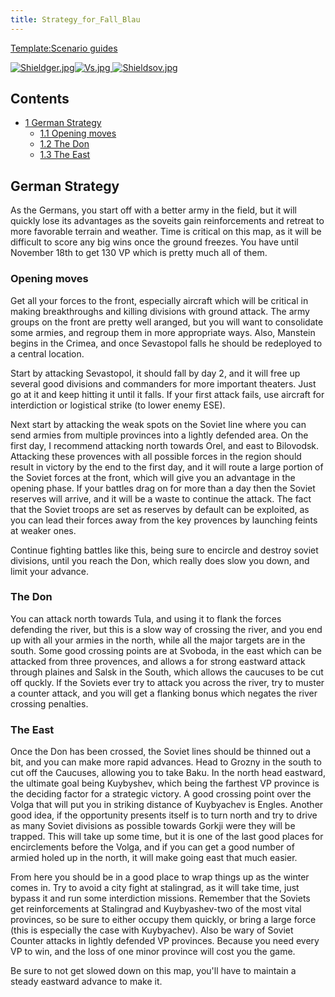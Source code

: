 ```yaml
---
title: Strategy_for_Fall_Blau
---
```

 [Template:Scenario guides](/wiki/index.php?title=Template:Scenario_guides&action=edit&redlink=1 "Template:Scenario guides (page does not exist)")

 [![Shieldger.jpg](/images/7/71/Shieldger.jpg)](/wiki/File:Shieldger.jpg)[![Vs.jpg](/images/9/93/Vs.jpg) ](/wiki/File:Vs.jpg)[![Shieldsov.jpg](/images/1/1c/Shieldsov.jpg)](/wiki/File:Shieldsov.jpg)

Contents
--------

*   [1 German Strategy](#German_Strategy)
    *   [1.1 Opening moves](#Opening_moves)
    *   [1.2 The Don](#The_Don)
    *   [1.3 The East](#The_East)

German Strategy
---------------

As the Germans, you start off with a better army in the field, but it will quickly lose its advantages as the soveits gain reinforcements and retreat to more favorable terrain and weather. Time is critical on this map, as it will be difficult to score any big wins once the ground freezes. You have until November 18th to get 130 VP which is pretty much all of them.

### Opening moves

Get all your forces to the front, especially aircraft which will be critical in making breakthroughs and killing divisions with ground attack. The army groups on the front are pretty well aranged, but you will want to consolidate some armies, and regroup them in more appropriate ways. Also, Manstein begins in the Crimea, and once Sevastopol falls he should be redeployed to a central location.

Start by attacking Sevastopol, it should fall by day 2, and it will free up several good divisions and commanders for more important theaters. Just go at it and keep hitting it until it falls. If your first attack fails, use aircraft for interdiction or logistical strike (to lower enemy ESE).

Next start by attacking the weak spots on the Soviet line where you can send armies from multiple provinces into a lightly defended area. On the first day, I recommend attacking north towards Orel, and east to Bilovodsk. Attacking these provences with all possible forces in the region should result in victory by the end to the first day, and it will route a large portion of the Soviet forces at the front, which will give you an advantage in the opening phase. If your battles drag on for more than a day then the Soviet reserves will arrive, and it will be a waste to continue the attack. The fact that the Soviet troops are set as reserves by default can be exploited, as you can lead their forces away from the key provences by launching feints at weaker ones.

Continue fighting battles like this, being sure to encircle and destroy soviet divisions, until you reach the Don, which really does slow you down, and limit your advance.

### The Don

You can attack north towards Tula, and using it to flank the forces defending the river, but this is a slow way of crossing the river, and you end up with all your armies in the north, while all the major targets are in the south. Some good crossing points are at Svoboda, in the east which can be attacked from three provences, and allows a for strong eastward attack through plaines and Salsk in the South, which allows the caucuses to be cut off quckly. If the Soviets ever try to attack you across the river, try to muster a counter attack, and you will get a flanking bonus which negates the river crossing penalties.

### The East

Once the Don has been crossed, the Soviet lines should be thinned out a bit, and you can make more rapid advances. Head to Grozny in the south to cut off the Caucuses, allowing you to take Baku. In the north head eastward, the ultimate goal being Kuybyshev, which being the farthest VP province is the deciding factor for a strategic victory. A good crossing point over the Volga that will put you in striking distance of Kuybyachev is Engles. Another good idea, if the opportunity presents itself is to turn north and try to drive as many Soviet divisions as possible towards Gorkji were they will be trapped. This will take up some time, but it is one of the last good places for encirclements before the Volga, and if you can get a good number of armied holed up in the north, it will make going east that much easier.

From here you should be in a good place to wrap things up as the winter comes in. Try to avoid a city fight at stalingrad, as it will take time, just bypass it and run some interdiction missions. Remember that the Soviets get reinforcements at Stalingrad and Kuybyashev-two of the most vital provinces, so be sure to either occupy them quickly, or bring a large force (this is especially the case with Kuybyachev). Also be wary of Soviet Counter attacks in lightly defended VP provinces. Because you need every VP to win, and the loss of one minor province will cost you the game.

Be sure to not get slowed down on this map, you'll have to maintain a steady eastward advance to make it.